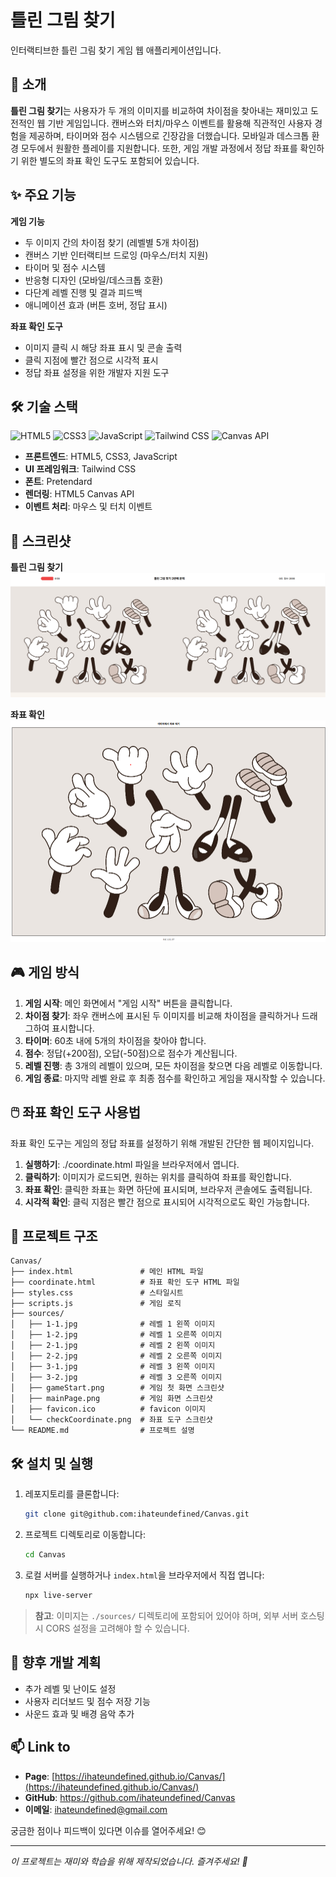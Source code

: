 # 틀린 그림 찾기

인터랙티브한 틀린 그림 찾기 게임 웹 애플리케이션입니다.

## 📌 소개

**틀린 그림 찾기**는 사용자가 두 개의 이미지를 비교하여 차이점을 찾아내는 재미있고 도전적인 웹 기반 게임입니다. 캔버스와 터치/마우스 이벤트를 활용해 직관적인 사용자 경험을 제공하며, 타이머와 점수 시스템으로 긴장감을 더했습니다. 모바일과 데스크톱 환경 모두에서 원활한 플레이를 지원합니다. 또한, 게임 개발 과정에서 정답 좌표를 확인하기 위한 별도의 좌표 확인 도구도 포함되어 있습니다.

## ✨ 주요 기능

**게임 기능**
- 두 이미지 간의 차이점 찾기 (레벨별 5개 차이점)
- 캔버스 기반 인터랙티브 드로잉 (마우스/터치 지원)
- 타이머 및 점수 시스템
- 반응형 디자인 (모바일/데스크톱 호환)
- 다단계 레벨 진행 및 결과 피드백
- 애니메이션 효과 (버튼 호버, 정답 표시)

**좌표 확인 도구**
- 이미지 클릭 시 해당 좌표 표시 및 콘솔 출력
- 클릭 지점에 빨간 점으로 시각적 표시
- 정답 좌표 설정을 위한 개발자 지원 도구

## 🛠️ 기술 스택

![HTML5](https://img.shields.io/badge/HTML5-E34F26?style=flat-square&logo=html5&logoColor=white)
![CSS3](https://img.shields.io/badge/CSS3-1572B6?style=flat-square&logo=css3&logoColor=white)
![JavaScript](https://img.shields.io/badge/JavaScript-F7DF1E?style=flat-square&logo=javascript&logoColor=black)
![Tailwind CSS](https://img.shields.io/badge/Tailwind_CSS-38B2AC?style=flat-square&logo=tailwind-css&logoColor=white)
![Canvas API](https://img.shields.io/badge/Canvas_API-000000?style=flat-square&logo=html5&logoColor=white)

- **프론트엔드**: HTML5, CSS3, JavaScript
- **UI 프레임워크**: Tailwind CSS
- **폰트**: Pretendard
- **렌더링**: HTML5 Canvas API
- **이벤트 처리**: 마우스 및 터치 이벤트

## 📸 스크린샷
**틀린 그림 찾기**
![틀린 그림 찾기 메인화면](./sources/mainPage.png)

**좌표 확인**
![좌표 확인 메인화면](./sources/checkCoordinate.png)

## 🎮 게임 방식

1. **게임 시작**: 메인 화면에서 "게임 시작" 버튼을 클릭합니다.
2. **차이점 찾기**: 좌우 캔버스에 표시된 두 이미지를 비교해 차이점을 클릭하거나 드래그하여 표시합니다.
3. **타이머**: 60초 내에 5개의 차이점을 찾아야 합니다.
4. **점수**: 정답(+200점), 오답(-50점)으로 점수가 계산됩니다.
5. **레벨 진행**: 총 3개의 레벨이 있으며, 모든 차이점을 찾으면 다음 레벨로 이동합니다.
6. **게임 종료**: 마지막 레벨 완료 후 최종 점수를 확인하고 게임을 재시작할 수 있습니다.

## 🖱️ 좌표 확인 도구 사용법

좌표 확인 도구는 게임의 정답 좌표를 설정하기 위해 개발된 간단한 웹 페이지입니다.

1. **실행하기**: ./coordinate.html 파일을 브라우저에서 엽니다.
2. **클릭하기**: 이미지가 로드되면, 원하는 위치를 클릭하여 좌표를 확인합니다.
3. **좌표 확인**: 클릭한 좌표는 화면 하단에 표시되며, 브라우저 콘솔에도 출력됩니다.
4. **시각적 확인**: 클릭 지점은 빨간 점으로 표시되어 시각적으로도 확인 가능합니다.

## 📝 프로젝트 구조

```
Canvas/
├── index.html               # 메인 HTML 파일
├── coordinate.html          # 좌표 확인 도구 HTML 파일
├── styles.css               # 스타일시트
├── scripts.js               # 게임 로직
├── sources/ 
│   ├── 1-1.jpg              # 레벨 1 왼쪽 이미지
│   ├── 1-2.jpg              # 레벨 1 오른쪽 이미지
│   ├── 2-1.jpg              # 레벨 2 왼쪽 이미지
│   ├── 2-2.jpg              # 레벨 2 오른쪽 이미지
│   ├── 3-1.jpg              # 레벨 3 왼쪽 이미지
│   ├── 3-2.jpg              # 레벨 3 오른쪽 이미지
│   ├── gameStart.png        # 게임 첫 화면 스크린샷
│   ├── mainPage.png         # 게임 화면 스크린샷
│   ├── favicon.ico          # favicon 이미지
│   └── checkCoordinate.png  # 좌표 도구 스크린샷
└── README.md                # 프로젝트 설명
```

## 🛠️ 설치 및 실행

1. 레포지토리를 클론합니다:
   ```bash
   git clone git@github.com:ihateundefined/Canvas.git
   ```
2. 프로젝트 디렉토리로 이동합니다:
   ```bash
   cd Canvas
   ```
3. 로컬 서버를 실행하거나 `index.html`을 브라우저에서 직접 엽니다:
   ```bash
   npx live-server
   ```

> **참고**: 이미지는 `./sources/` 디렉토리에 포함되어 있어야 하며, 외부 서버 호스팅 시 CORS 설정을 고려해야 할 수 있습니다.

## 🔮 향후 개발 계획

- 추가 레벨 및 난이도 설정
- 사용자 리더보드 및 점수 저장 기능
- 사운드 효과 및 배경 음악 추가

## 📫 Link to

- **Page**: [https://ihateundefined.github.io/Canvas/](https://ihateundefined.github.io/Canvas/)
- **GitHub**: https://github.com/ihateundefined/Canvas
- **이메일**: ihateundefined@gmail.com


궁금한 점이나 피드백이 있다면 이슈를 열어주세요! 😊

---

*이 프로젝트는 재미와 학습을 위해 제작되었습니다. 즐겨주세요! 🎉*
